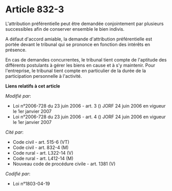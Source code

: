 # Article 832-3

L'attribution préférentielle peut être demandée conjointement par plusieurs successibles afin de conserver ensemble le bien
indivis.

A défaut d'accord amiable, la demande d'attribution préférentielle est portée devant le tribunal qui se prononce en fonction
des intérêts en présence.

En cas de demandes concurrentes, le tribunal tient compte de l'aptitude des différents postulants à gérer les biens en cause
et à s'y maintenir. Pour l'entreprise, le tribunal tient compte en particulier de la durée de la participation personnelle à
l'activité.

**Liens relatifs à cet article**

_Modifié par_:

  - Loi n°2006-728 du 23 juin 2006 - art. 3 () JORF 24 juin 2006 en vigueur le 1er janvier 2007
  - Loi n°2006-728 du 23 juin 2006 - art. 4 () JORF 24 juin 2006 en vigueur le 1er janvier 2007

_Cité par_:

  - Code civil - art. 515-6 (VT)
  - Code civil - art. 832-4 (M)
  - Code rural - art. L322-14 (V)
  - Code rural - art. L412-14 (M)
  - Nouveau code de procédure civile - art. 1381 (V)

_Codifié par_:

  - Loi n°1803-04-19
